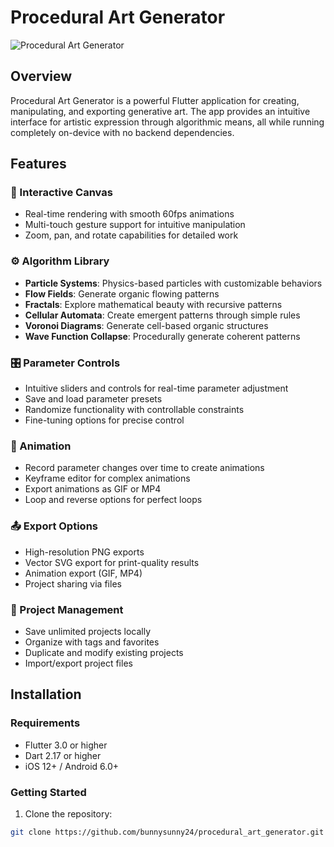 # Procedural Art Generator

![Procedural Art Generator](assets/images/app_banner.png)

## Overview

Procedural Art Generator is a powerful Flutter application for creating, manipulating, and exporting generative art. The app provides an intuitive interface for artistic expression through algorithmic means, all while running completely on-device with no backend dependencies.

## Features

### 🎨 Interactive Canvas
- Real-time rendering with smooth 60fps animations
- Multi-touch gesture support for intuitive manipulation
- Zoom, pan, and rotate capabilities for detailed work

### ⚙️ Algorithm Library
- **Particle Systems**: Physics-based particles with customizable behaviors
- **Flow Fields**: Generate organic flowing patterns
- **Fractals**: Explore mathematical beauty with recursive patterns
- **Cellular Automata**: Create emergent patterns through simple rules
- **Voronoi Diagrams**: Generate cell-based organic structures
- **Wave Function Collapse**: Procedurally generate coherent patterns

### 🎛️ Parameter Controls
- Intuitive sliders and controls for real-time parameter adjustment
- Save and load parameter presets
- Randomize functionality with controllable constraints
- Fine-tuning options for precise control

### 🔄 Animation
- Record parameter changes over time to create animations
- Keyframe editor for complex animations
- Export animations as GIF or MP4
- Loop and reverse options for perfect loops

### 📤 Export Options
- High-resolution PNG exports
- Vector SVG export for print-quality results
- Animation export (GIF, MP4)
- Project sharing via files

### 📁 Project Management
- Save unlimited projects locally
- Organize with tags and favorites
- Duplicate and modify existing projects
- Import/export project files

## Installation

### Requirements
- Flutter 3.0 or higher
- Dart 2.17 or higher
- iOS 12+ / Android 6.0+

### Getting Started

1. Clone the repository:
```bash
git clone https://github.com/bunnysunny24/procedural_art_generator.git
